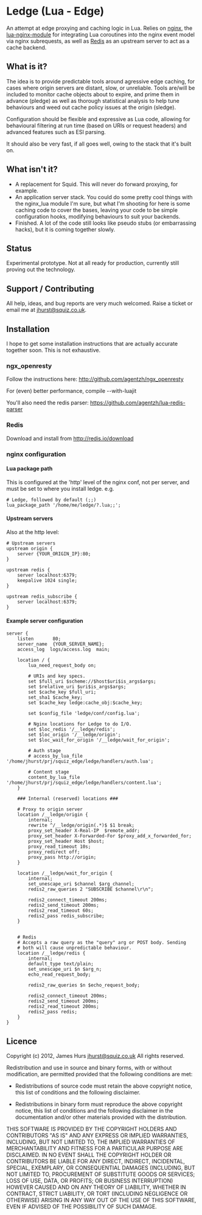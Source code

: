 # Ledge (Lua - Edge)

An attempt at edge proxying and caching logic in Lua. Relies on [nginx](http://nginx.net), the [lua-nginx-module](https://github.com/chaoslawful/lua-nginx-module) for integrating Lua coroutines into the nginx event model via nginx subrequests, as well as [Redis](http://redis.io) as an upstream server to act as a cache backend.

## What is it?

The idea is to provide predictable tools around agressive edge caching, for cases where origin servers are distant, slow, or unreliable. Tools are/will be included to monitor cache objects about to expire, and prime them in advance (pledge) as well as thorough statistical analysis to help tune behaviours and weed out cache policy issues at the origin (sledge).

Configuration should be flexible and expressive as Lua code, allowing for behavioural filtering at run time (based on URIs or request headers) and advanced features such as ESI parsing.

It should also be very fast, if all goes well, owing to the stack that it's built on.

## What isn't it?

* A replacement for Squid. This will never do forward proxying, for example.
* An application server stack. You could do some pretty cool things with the nginx\_lua module I'm sure, but what I'm shooting for here is some caching code to cover the bases, leaving your code to be simple configuration hooks, modifying behaviours to suit your backends.
* Finished. A lot of the code still looks like pseudo stubs (or embarrassing hacks), but it is coming together slowly.

## Status

Experimental prototype. Not at all ready for production, currently still proving out the technology.

## Support / Contributing

All help, ideas, and bug reports are very much welcomed. Raise a ticket or email me at <jhurst@squiz.co.uk>.

## Installation

I hope to get some installation instructions that are actually accurate together soon. This is not exhaustive.

### ngx_openresty

Follow the instructions here: http://github.com/agentzh/ngx_openresty

For (even) better performance, compile --with-luajit

You'll also need the redis parser: https://github.com/agentzh/lua-redis-parser

### Redis

Download and install from http://redis.io/download

### nginx configuration

#### Lua package path

This is configured at the 'http' level of the nginx conf, not per server, and must be set to where you install ledge. e.g.

	# Ledge, followed by default (;;)
	lua_package_path '/home/me/ledge/?.lua;;';

#### Upstream servers

Also at the http level:

    # Upstream servers   
    upstream origin {
        server {YOUR_ORIGIN_IP}:80;  
    }

    upstream redis {   
        server localhost:6379;
        keepalive 1024 single;
    } 

	upstream redis_subscribe {
		server localhost:6379;
	}
	
#### Example server configuration

    server {
        listen       80;
        server_name  {YOUR_SERVER_NAME}; 
        access_log  logs/access.log  main;
		
        location / { 
            lua_need_request_body on; 

            # URIs and key specs.
            set $full_uri $scheme://$host$uri$is_args$args;
            set $relative_uri $uri$is_args$args;
            set $cache_key $full_uri;
            set_sha1 $cache_key;
            set $cache_key ledge:cache_obj:$cache_key;

            set $config_file 'ledge/conf/config.lua';

            # Nginx locations for Ledge to do I/O. 
            set $loc_redis '/__ledge/redis';
            set $loc_origin '/__ledge/origin';
            set $loc_wait_for_origin '/__ledge/wait_for_origin';

            # Auth stage
            # access_by_lua_file '/home/jhurst/prj/squiz_edge/ledge/handlers/auth.lua';

            # Content stage
            content_by_lua_file '/home/jhurst/prj/squiz_edge/ledge/handlers/content.lua';
        }   

        ### Internal (reserved) locations ###

    	# Proxy to origin server
    	location /__ledge/origin {
    		internal;
    		rewrite ^/__ledge/origin(.*)$ $1 break;
    		proxy_set_header X-Real-IP  $remote_addr;
    		proxy_set_header X-Forwarded-For $proxy_add_x_forwarded_for;
    		proxy_set_header Host $host;
			proxy_read_timeout 10s;
            proxy_redirect off;
			proxy_pass http://origin;
	    }   
		
		location /__ledge/wait_for_origin {
			internal;
	    	set_unescape_uri $channel $arg_channel;
       		redis2_raw_queries 2 "SUBSCRIBE $channel\r\n";

    		redis2_connect_timeout 200ms;
    		redis2_send_timeout 200ms;
    		redis2_read_timeout 60s;
       		redis2_pass redis_subscribe;
		}


        # Redis
        # Accepts a raw query as the "query" arg or POST body. Sending
        # both will cause unpredictable behaviour.
        location /__ledge/redis {
            internal;
            default_type text/plain;
	    	set_unescape_uri $n $arg_n;
            echo_read_request_body;

            redis2_raw_queries $n $echo_request_body;

    		redis2_connect_timeout 200ms;
    		redis2_send_timeout 200ms;
    		redis2_read_timeout 200ms;
    		redis2_pass redis;
        }
    }


## Licence

Copyright (c) 2012, James Hurs <jhurst@squiz.co.uk>
All rights reserved.

Redistribution and use in source and binary forms, with or without modification, are permitted provided that the following conditions are met:

* Redistributions of source code must retain the above copyright notice, this list of conditions and the following disclaimer.

* Redistributions in binary form must reproduce the above copyright notice, this list of conditions and the following disclaimer in the documentation and/or other materials provided with the distribution.

THIS SOFTWARE IS PROVIDED BY THE COPYRIGHT HOLDERS AND CONTRIBUTORS "AS IS" AND ANY EXPRESS OR IMPLIED WARRANTIES, INCLUDING, BUT NOT LIMITED TO, THE IMPLIED WARRANTIES OF MERCHANTABILITY AND FITNESS FOR A PARTICULAR PURPOSE ARE DISCLAIMED. IN NO EVENT SHALL THE COPYRIGHT HOLDER OR CONTRIBUTORS BE LIABLE FOR ANY DIRECT, INDIRECT, INCIDENTAL, SPECIAL, EXEMPLARY, OR CONSEQUENTIAL DAMAGES (INCLUDING, BUT NOT LIMITED TO, PROCUREMENT OF SUBSTITUTE GOODS OR SERVICES; LOSS OF USE, DATA, OR PROFITS; OR BUSINESS INTERRUPTION) HOWEVER CAUSED AND ON ANY THEORY OF LIABILITY, WHETHER IN CONTRACT, STRICT LIABILITY, OR TORT (INCLUDING NEGLIGENCE OR OTHERWISE) ARISING IN ANY WAY OUT OF THE USE OF THIS SOFTWARE, EVEN IF ADVISED OF THE POSSIBILITY OF SUCH DAMAGE.
